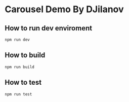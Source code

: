 # Carousel Demo By DJilanov

## How to run dev enviroment
``` npm run dev ```

## How to build
``` npm run build ```

## How to test
``` npm run test ```